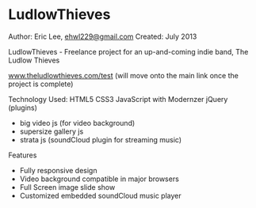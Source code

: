 LudlowThieves
=============

Author: Eric Lee, ehwl229@gmail.com
Created: July 2013

LudlowThieves - Freelance project for an up-and-coming indie band, The Ludlow Thieves

www.theludlowthieves.com/test (will move onto the main link once the project is complete)

Technology Used:
HTML5
CSS3
JavaScript with Modernzer
jQuery (plugins)
  - big video js (for video background) 
  - supersize gallery js
  - strata js (soundCloud plugin for streaming music)
  
Features
 - Fully responsive design
 - Video background compatible in major browsers
 - Full Screen image slide show
 - Customized embedded soundCloud music player
 



